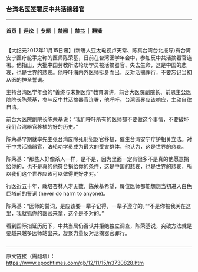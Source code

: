 ### 台湾名医签署反中共活摘器官

---

#### [首页](../../../..?n3730828) &nbsp;|&nbsp; [评论](../../../../../epoch-comment?n3730828) &nbsp;|&nbsp; [专题](../../../../../epoch-special?n3730828) &nbsp;|&nbsp; [禁闻](../../../../../epoch-news?n3730828) &nbsp;|&nbsp; [禁书](../../../../../books?n3730828) &nbsp;|&nbsp; [翻墙](https://github.com/gfw-breaker/nogfw/blob/master/README.md?n3730828)


<div class="column" id="artbody" itemprop="articleBody">
 <!-- article content begin -->
 <p>
  【大纪元2012年11月15日讯】(新唐人亚太电视卢天常、陈真台湾台北报导)有台湾安宁医疗舵手之称的医师陈荣基，日前在台湾医学年会中，参加反中共活摘器官连署。他指出，大批中国劳教所法轮功学员被活摘器官、失去生命，这是中国的悲哀，也是世界的悲哀。他呼吁海内外医师挺身而出，反对活摘罪行，不要忘记当初从医的神圣誓词。
 </p>
 <p>
  主持台湾医学年会的“善终与末期医疗”教育演讲，前台大医院副院长、前恩主公医院院长陈荣基，参与反中共活摘器官连署，他呼吁，台湾医界应该响应，主动自律自清。
 </p>
 <p>
  前台大医院副院长陈荣基说：“我们呼吁所有的医师都不要做这个事情，不要破坏我们台湾器官移植的好的历史。”
 </p>
 <p>
  陈荣基早期就率先主张台湾废除死刑犯器官移植，催生台湾安宁疗护相关立法。对于中共活摘器官，法轮功学员成为最大的受害群体，他认为，这是世界的悲哀。
 </p>
 <p>
  陈荣基：“那些人好像杀人一样，是不是，因为里面一定有很多不是真的他愿意捐给你的，也不是真的他符合捐给你的条件，这是中国的悲哀，也是世界的悲哀，所以我们这个世界应该可以做得更好才对。”
 </p>
 <p>
  行医近五十年，栽培杏林人才无数，陈荣基希望，每位医师都能想想当初进入白色巨塔前的誓词 (never do harm to anyone)。
 </p>
 <p>
  陈荣基：“医师的誓词，是应该要一辈子记得，一辈子遵守的。”“不是你被我关在这里，我就抓你的器官来拿，这个是不对的。”
 </p>
 <p>
  看到国际指证历历下，中共当局仍否认并拒绝独立调查，陈荣基说，突破方法就是要越来越多医师站出来，凝聚力量反对活摘器官罪行。
 </p>
 <p>
  <!-- article content end -->
 </p>
</div>


---

原文链接（需翻墙）：https://www.epochtimes.com/gb/12/11/15/n3730828.htm